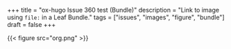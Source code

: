 +++
title = "ox-hugo Issue 360 test (Bundle)"
description = "Link to image using `file:` in a Leaf Bundle."
tags = ["issues", "images", "figure", "bundle"]
draft = false
+++

{{< figure src="org.png" >}}
